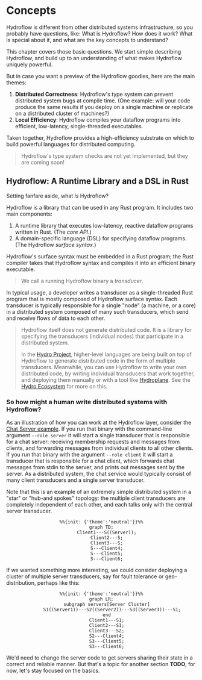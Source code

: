 # Concepts
Hydroflow is different from other distributed systems infrastructure, so you probably have questions, like:
What is Hydroflow? How does it work? What is special about it, and what are the key concepts to understand?

This chapter covers those basic questions. We start simple describing Hydroflow, and build up to an understanding of 
what makes Hydroflow uniquely powerful.

But in case you want a preview of the Hydroflow goodies, here are the main themes:
1. **Distributed Correctness**: Hydroflow's type system can prevent distributed system bugs at compile time. (One example: will your code
produce the same results if you deploy on a single machine or replicate on a distributed cluster of machines?)  
2. **Local Efficiency**: Hydroflow compiles your dataflow programs into efficient, low-latency, single-threaded executables.

Taken together, Hydroflow provides a high-efficiency substrate on which to build powerful languages for distributed computing.

> Hydroflow's type system checks are not yet implemented, but they are coming soon!

## Hydroflow: A Runtime Library and a DSL in Rust
Setting fanfare aside, what *is* Hydroflow?

Hydroflow is a library that can be used in any Rust program. It includes two main components:

1. A runtime library that executes low-latency, reactive dataflow programs written in Rust. (The *core API*.)
2. A domain-specific language (DSL) for specifying dataflow programs. (The Hydroflow *surface syntax*.) 

Hydroflow's surface syntax must be embedded in a Rust program; the Rust compiler takes that Hydroflow syntax and 
compiles it into an efficient binary executable. 

> We call a running Hydroflow binary a *transducer*.

In typical usage, a developer writes a transducer as a single-threaded Rust program that is mostly composed of 
Hydroflow surface syntax. Each transducer is typically responsible for a single 
"node" (a machine, or a core) in a distributed system composed of many such transducers,
which send and receive flows of data to each other.

> Hydroflow itself does not generate distributed code. It is a library for specifying the transducers (individual nodes) that 
> participate in a distributed system. 
>
> In the [Hydro Project](https://hydro.run), higher-level languages are being built on top of Hydroflow to generate 
> distributed code in the form of multiple transducers. 
> Meanwhile, you can use Hydroflow to write your own distributed code, by writing individual transducers that work together, 
> and deploying them manually or with a tool like [Hydroplane](https://github.com/hydro-project/hydroplane). See the [Hydro Ecosystem](../ecosystem) for more on this.

### So how might a human write distributed systems with Hydroflow?
As an illustration of how you can work at the Hydroflow layer, consider the 
[Chat Server example](../quickstart/example_8_chat_server). If you run that binary
with the command-line argument `--role server` it will start a single transducer that is responsible for a chat server: receiving
membership requests and messages from clients, and forwarding messages from individual clients to all other clients.
If you run that binary with the argument `--role client` it will start a transducer that is responsible for a chat client, which 
forwards chat messages from stdin to the server, and prints out messages sent by the server. As a distributed system, the chat 
service would typically consist of many client transducers and a single server transducer.

Note that this is an example of an extremely simple distributed system in a "star" or "hub-and spokes" topology: the multiple client transducers are completely independent of each other, and each talks only with the central server transducer. 

<div align="center">

```mermaid
%%{init: {'theme':'neutral'}}%%
graph TD;
    Client1---S((Server));
    Client2---S;
    Client3---S;
    S---Client4;
    S---Client5;
    S---Client6;
```
</div>

 If we wanted something more interesting, we could consider deploying a cluster of multiple server transducers, say for fault tolerance or geo-distribution, perhaps like this: 
 
 <div align="center">

```mermaid
%%{init: {'theme':'neutral'}}%%
graph LR;
    subgraph servers[Server Cluster]
        S1((Server1))---S2((Server2))---S3((Server3))---S1;
    end
    Client1---S1;
    Client2---S1;
    Client3---S2;
    S2---Client4;
    S3---Client5;
    S3---Client6;
```
</div>

 We'd need to change the server code to get servers sharing their state in a correct and reliable manner. But that's a topic for another section **TODO**; for now, let's stay focused on the basics. 

